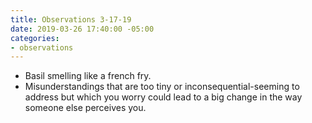 ```yaml
---
title: Observations 3-17-19
date: 2019-03-26 17:40:00 -05:00
categories:
- observations
---
```


- Basil smelling like a french fry.
- Misunderstandings that are too tiny or inconsequential-seeming to address but which you worry could lead to a big change in the way someone else perceives you.